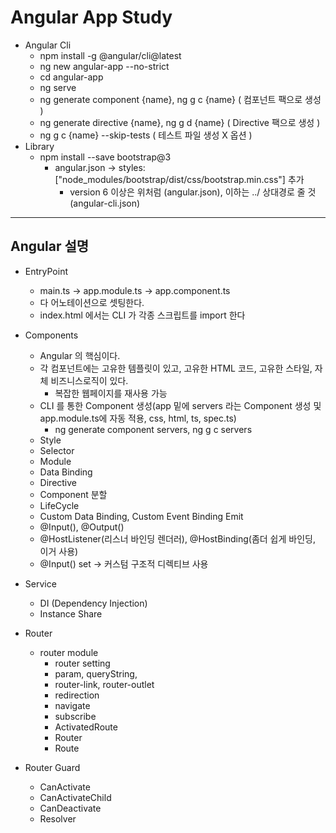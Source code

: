 # Angular App Study
- Angular Cli
  - npm install -g @angular/cli@latest
  - ng new angular-app --no-strict
  - cd angular-app
  - ng serve
  - ng generate component {name}, ng g c {name} ( 컴포넌트 팩으로 생성 )
  - ng generate directive {name}, ng g d {name} ( Directive 팩으로 생성 )
  - ng g c {name} --skip-tests ( 테스트 파일 생성 X 옵션 )
- Library
  - npm install --save bootstrap@3
    - angular.json -> styles: ["node_modules/bootstrap/dist/css/bootstrap.min.css"] 추가
      - version 6 이상은 위처럼 (angular.json), 이하는 ../ 상대경로 줄 것 (angular-cli.json)
---
## Angular 설명  
- EntryPoint
  - main.ts -> app.module.ts -> app.component.ts
  - 다 어노테이션으로 셋팅한다.
  - index.html 에서는 CLI 가 각종 스크립트를 import 한다


- Components
  - Angular 의 핵심이다.
  - 각 컴포넌트에는 고유한 템플릿이 있고, 고유한 HTML 코드, 고유한 스타일, 자체 비즈니스로직이 있다.
    - 복잡한 웹페이지를 재사용 가능
  - CLI 를 통한 Component 생성(app 밑에 servers 라는 Component 생성 및 app.module.ts에 자동 적용, css, html, ts, spec.ts)
    - ng generate component servers, ng g c servers
  - Style
  - Selector
  - Module
  - Data Binding
  - Directive
  - Component 분할
  - LifeCycle
  - Custom Data Binding, Custom Event Binding Emit
  - @Input(), @Output()
  - @HostListener(리스너 바인딩 렌더러), @HostBinding(좀더 쉽게 바인딩, 이거 사용)
  - @Input() set -> 커스텀 구조적 디렉티브 사용


- Service 
  - DI (Dependency Injection)
  - Instance Share


- Router
  - router module
    - router setting 
    - param, queryString, 
    - router-link, router-outlet
    - redirection
    - navigate
    - subscribe
    - ActivatedRoute
    - Router
    - Route


- Router Guard
  - CanActivate
  - CanActivateChild
  - CanDeactivate
  - Resolver

  
